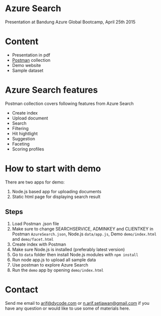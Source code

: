 
# Azure Search

Presentation at Bandung Azure Global Bootcamp, April 25th 2015 

# Content

* Presentation in pdf
* [Postman](https://www.getpostman.com/) collection
* Demo website
* Sample dataset

# Azure Search features

Postman collection covers following features from Azure Search

* Create index
* Upload document
* Search
* Filtering
* Hit hightlight
* Suggestion
* Faceting
* Scoring profiles

# How to start with demo

There are two apps for demo: 

1. Node.js based app for uploading documents
1. Static html page for displaying search result

## Steps

1. Load Postman .json file
1. Make sure to change SEARCHSERVICE, ADMINKEY and CLIENTKEY in Postman `AzureSearch.json`, Node.js `data/app.js`, Demo `demo/index.html` and `demo/facet.html`
1. Create index with Postman
1. Make sure Node.js is installed (preferably latest version)
1. Go to `data` folder then install Node.js modules with `npm install`
1. Run node app.js to upload all sample data
1. Use postman to explore Azure Search
1. Run the `demo` app by opening `demo/index.html`

# Contact

Send me email to arif@dycode.com or n.arif.setiawan@gmail.com if you have any question or would like to use some of materials here.
